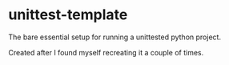 unittest-template
=================

The bare essential setup for running a unittested python project.

Created after I found myself recreating it a couple of times.
